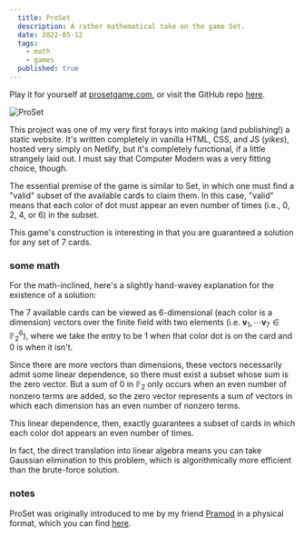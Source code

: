 ```yaml
---
  title: ProSet
  description: A rather mathematical take on the game Set.
  date: 2022-05-12
  tags:
    - math
    - games
  published: true
---
```


Play it for yourself at [prosetgame.com](https://www.prosetgame.com), or visit the GitHub repo [here](https://github.com/mhuang03/proset-site).

![ProSet](/img/proset.png)

This project was one of my very first forays into making (and publishing!) a static website. It's written completely in vanilla HTML, CSS, and JS (_yikes_), hosted very simply on Netlify, but it's completely functional, if a little strangely laid out. I must say that Computer Modern was a very fitting choice, though.

The essential premise of the game is similar to Set, in which one must find a "valid" subset of the available cards to claim them. In this case, "valid" means that each color of dot must appear an even number of times (i.e., 0, 2, 4, or 6) in the subset.

This game's construction is interesting in that you are guaranteed a solution for any set of 7 cards.

### some math

For the math-inclined, here's a slightly hand-wavey explanation for the existence of a solution:

The 7 available cards can be viewed as 6-dimensional (each color is a dimension) vectors over the finite field with two elements (i.e. $\mathbf v_1,\cdots \mathbf v_7 \in \mathbb F_2^6$), where we take the entry to be 1 when that color dot is on the card and 0 is when it isn't.

Since there are more vectors than dimensions, these vectors necessarily admit some linear dependence, so there must exist a subset whose sum is the zero vector. But a sum of 0 in $\mathbb F_2$ only occurs when an even number of nonzero terms are added, so the zero vector represents a sum of vectors in which each dimension has an even number of nonzero terms.

This linear dependence, then, exactly guarantees a subset of cards in which each color dot appears an even number of times.

In fact, the direct translation into linear algebra means you can take Gaussian elimination to this problem, which is algorithmically more efficient than the brute-force solution.

### notes

ProSet was originally introduced to me by my friend [Pramod](https://www.pramodna.com/) in a physical format, which you can find [here](https://www.thegamecrafter.com/games/proset).
